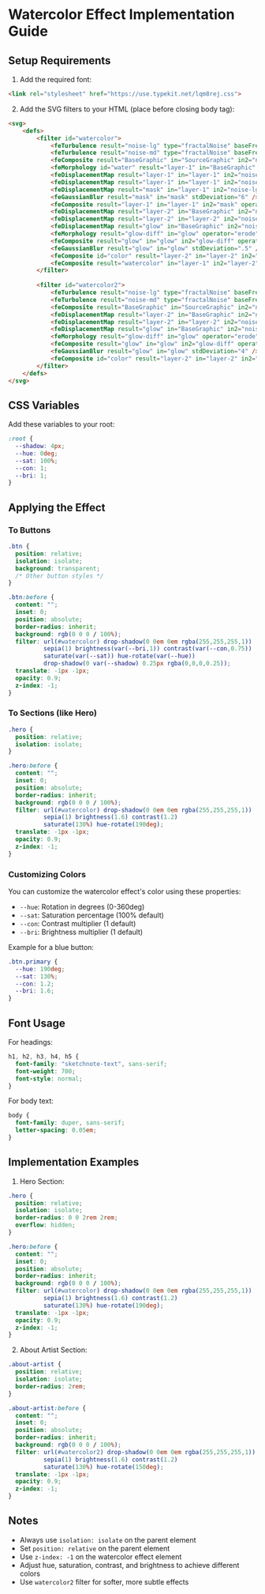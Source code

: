 # Watercolor Effect Implementation Guide

## Setup Requirements

1. Add the required font:
```html
<link rel="stylesheet" href="https://use.typekit.net/lqm8rej.css">
```

2. Add the SVG filters to your HTML (place before closing body tag):
```html
<svg>
    <defs>
        <filter id="watercolor">
            <feTurbulence result="noise-lg" type="fractalNoise" baseFrequency=".0125" NumOctaves="2" seed="1222" />
            <feTurbulence result="noise-md" type="fractalNoise" baseFrequency=".12" NumOctaves="3" seed="11413" />
            <feComposite result="BaseGraphic" in="SourceGraphic" in2="noise-lg" operator="arithmetic" k1="0.3" k2="0.45" k4="-.07" />
            <feMorphology id="water" result="layer-1" in="BaseGraphic" operator="dilate" radius="0.5" />
            <feDisplacementMap result="layer-1" in="layer-1" in2="noise-lg" xChannelSelector="R" yChannelSelector="B" scale="2" />
            <feDisplacementMap result="layer-1" in="layer-1" in2="noise-md" xChannelSelector="R" yChannelSelector="B" scale="3" />
            <feDisplacementMap result="mask" in="layer-1" in2="noise-lg" xChannelSelector="A" yChannelSelector="A" scale="4" />
            <feGaussianBlur result="mask" in="mask" stdDeviation="6" />
            <feComposite result="layer-1" in="layer-1" in2="mask" operator="arithmetic" k1="1" k2=".25" k3="-.25" k4="0" />
            <feDisplacementMap result="layer-2" in="BaseGraphic" in2="noise-lg" xChannelSelector="G" yChannelSelector="R" scale="2" />
            <feDisplacementMap result="layer-2" in="layer-2" in2="noise-md" xChannelSelector="A" yChannelSelector="G" scale="3" />
            <feDisplacementMap result="glow" in="BaseGraphic" in2="noise-lg" xChannelSelector="R" yChannelSelector="A" scale="5" />
            <feMorphology result="glow-diff" in="glow" operator="erode" radius="2" />
            <feComposite result="glow" in="glow" in2="glow-diff" operator="out" />
            <feGaussianBlur result="glow" in="glow" stdDeviation=".5" />
            <feComposite id="color" result="layer-2" in="layer-2" in2="glow" operator="arithmetic" k1="1.2" k2="0.55" k3=".3" k4="-0.2" />
            <feComposite result="watercolor" in="layer-1" in2="layer-2" operator="over" />
        </filter>
        
        <filter id="watercolor2">
            <feTurbulence result="noise-lg" type="fractalNoise" baseFrequency=".0125" NumOctaves="2" seed="1222" />
            <feTurbulence result="noise-md" type="fractalNoise" baseFrequency=".12" NumOctaves="3" seed="11413" />
            <feComposite result="BaseGraphic" in="SourceGraphic" in2="noise-lg" operator="arithmetic" k1="0.3" k2="0.35" k4="-.05" />
            <feDisplacementMap result="layer-2" in="BaseGraphic" in2="noise-lg" xChannelSelector="G" yChannelSelector="R" scale="2" />
            <feDisplacementMap result="layer-2" in="layer-2" in2="noise-md" xChannelSelector="A" yChannelSelector="G" scale="3" />
            <feDisplacementMap result="glow" in="BaseGraphic" in2="noise-lg" xChannelSelector="R" yChannelSelector="A" scale="4" />
            <feMorphology result="glow-diff" in="glow" operator="erode" radius="2" />
            <feComposite result="glow" in="glow" in2="glow-diff" operator="out" />
            <feGaussianBlur result="glow" in="glow" stdDeviation="4" />
            <feComposite id="color" result="layer-2" in="layer-2" in2="glow" operator="arithmetic" k1="0.65" k2="1.0" k3="0.4" k4="-0.15" />
        </filter>
    </defs>
</svg>
```

## CSS Variables

Add these variables to your root:
```css
:root {
  --shadow: 4px;
  --hue: 0deg;
  --sat: 100%;
  --con: 1;
  --bri: 1;
}
```

## Applying the Effect

### To Buttons
```css
.btn {
  position: relative;
  isolation: isolate;
  background: transparent;
  /* Other button styles */
}

.btn:before {
  content: "";
  inset: 0;
  position: absolute;
  border-radius: inherit;
  background: rgb(0 0 0 / 100%);
  filter: url(#watercolor) drop-shadow(0 0em 0em rgba(255,255,255,1)) 
          sepia(1) brightness(var(--bri,1)) contrast(var(--con,0.75)) 
          saturate(var(--sat)) hue-rotate(var(--hue)) 
          drop-shadow(0 var(--shadow) 0.25px rgba(0,0,0,0.25));
  translate: -1px -1px;
  opacity: 0.9;
  z-index: -1;
}
```

### To Sections (like Hero)
```css
.hero {
  position: relative;
  isolation: isolate;
}

.hero:before {
  content: "";
  inset: 0;
  position: absolute;
  border-radius: inherit;
  background: rgb(0 0 0 / 100%);
  filter: url(#watercolor) drop-shadow(0 0em 0em rgba(255,255,255,1)) 
          sepia(1) brightness(1.6) contrast(1.2) 
          saturate(130%) hue-rotate(190deg);
  translate: -1px -1px;
  opacity: 0.9;
  z-index: -1;
}
```

### Customizing Colors

You can customize the watercolor effect's color using these properties:
- `--hue`: Rotation in degrees (0-360deg)
- `--sat`: Saturation percentage (100% default)
- `--con`: Contrast multiplier (1 default)
- `--bri`: Brightness multiplier (1 default)

Example for a blue button:
```css
.btn.primary {
  --hue: 190deg;
  --sat: 130%;
  --con: 1.2;
  --bri: 1.6;
}
```

## Font Usage

For headings:
```css
h1, h2, h3, h4, h5 {
  font-family: "sketchnote-text", sans-serif;
  font-weight: 700;
  font-style: normal;
}
```

For body text:
```css
body {
  font-family: duper, sans-serif;
  letter-spacing: 0.05em;
}
```

## Implementation Examples

1. Hero Section:
```css
.hero {
  position: relative;
  isolation: isolate;
  border-radius: 0 0 2rem 2rem;
  overflow: hidden;
}

.hero:before {
  content: "";
  inset: 0;
  position: absolute;
  border-radius: inherit;
  background: rgb(0 0 0 / 100%);
  filter: url(#watercolor) drop-shadow(0 0em 0em rgba(255,255,255,1)) 
          sepia(1) brightness(1.6) contrast(1.2) 
          saturate(130%) hue-rotate(190deg);
  translate: -1px -1px;
  opacity: 0.9;
  z-index: -1;
}
```

2. About Artist Section:
```css
.about-artist {
  position: relative;
  isolation: isolate;
  border-radius: 2rem;
}

.about-artist:before {
  content: "";
  inset: 0;
  position: absolute;
  border-radius: inherit;
  background: rgb(0 0 0 / 100%);
  filter: url(#watercolor2) drop-shadow(0 0em 0em rgba(255,255,255,1)) 
          sepia(1) brightness(1.6) contrast(1.2) 
          saturate(130%) hue-rotate(150deg);
  translate: -1px -1px;
  opacity: 0.9;
  z-index: -1;
}
```

## Notes

- Always use `isolation: isolate` on the parent element
- Set `position: relative` on the parent element
- Use `z-index: -1` on the watercolor effect element
- Adjust hue, saturation, contrast, and brightness to achieve different colors
- Use `watercolor2` filter for softer, more subtle effects